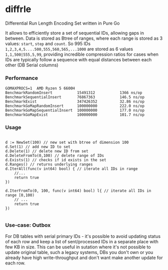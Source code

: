 # diffrle
Differential Run Length Encoding Set written in Pure Go

It allows to efficiently store a set of sequential IDs, allowing gaps in between. Data is stored as Btree of ranges, where each range is stored as 3 values: `start`, `step` and `count`.  So 995 IDs `1,2,3,4,5....500,555,560,565,...1000` are stored as 6 values `1,1,500|555,5,99`, providing incredible compression ratios for cases when IDs are typically follow a sequence with equal distances between each other (DB Serial columns)


### Performance
```
GOMAXPROCS=1  AMD Ryzen 5 6600H   
BenchmarkRandomInsert        	15491312	       1366 ns/op
BenchmarkSequentialInsert    	76867363	       146.5 ns/op
BenchmarkExist               	347426352	       32.86 ns/op
BenchmarkGoMapRandomInsert     	100000000	       222.0 ns/op
BenchmarkGoMapSequentialInsert 	100000000	       177.0 ns/op
BenchmarkGoMapExist            	100000000	       101.7 ns/op
```

### Usage

```

d := NewSet(100) // new set with btree of dimension 100
d.Set(1) // add new ID to set
d.Delete(1) // delete new ID from set
d.DeleteFromTo(0,100) // delete range of IDs
d.Exists(1) // checks if id exists in the set
d.Ranges() // returns underlying ranges
d.IterAll(func(v int64) bool) { // iterate all IDs in range
    //...
    return true
})

d.IterFromTo(0, 100, func(v int64) bool) l{ // iterate all IDs in range [0,100)
    // ...
    return true
})


```



### Use-case: Outbox
For DB tables with serial primary IDs - it's possible to avoid updating status of each row and keep a list of sent/processed IDs in a separate place with few KB in size.
This can be useful in sutation where it's not possible to update original table, such a legacy systems, DBs you don't own or you already have high write-throughput and don't want make another update for each row.


